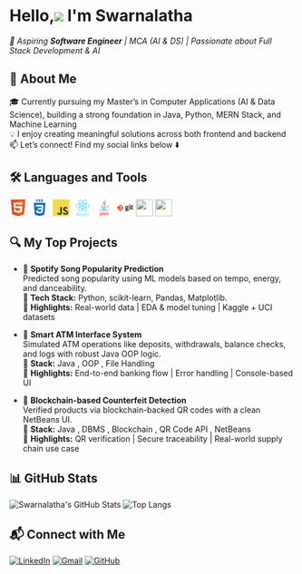 <h1 align="left"> Hello,<img src="https://media.giphy.com/media/hvRJCLFzcasrR4ia7z/giphy.gif" width="30px"/> I'm Swarnalatha </h1>
 
*💼 Aspiring **Software Engineer** | MCA (AI & DS) | Passionate about Full Stack Development & AI* 



## 🚀 About Me  
🎓 Currently pursuing my Master’s in Computer Applications (AI & Data Science), building a strong foundation in Java, Python, MERN Stack, and Machine Learning  
💡 I enjoy creating meaningful solutions across both frontend and backend  
📫 Let’s connect! Find my social links below ⬇️  



## 🛠️ Languages and Tools

<div>
  <img src="https://github.com/devicons/devicon/blob/master/icons/html5/html5-original.svg" title="HTML5" alt="HTML" width="30" height="30"/>&nbsp;
  <img src="https://github.com/devicons/devicon/blob/master/icons/css3/css3-plain-wordmark.svg"  title="CSS3" alt="CSS" width="30" height="30"/>&nbsp;
  <img src="https://github.com/devicons/devicon/blob/master/icons/javascript/javascript-original.svg" title="JavaScript" alt="JavaScript" width="30" height="30"/>&nbsp;
  <img src="https://github.com/devicons/devicon/blob/master/icons/react/react-original-wordmark.svg" title="React" alt="React" width="30" height="30"/>&nbsp;
  <img src="https://github.com/devicons/devicon/blob/master/icons/java/java-original-wordmark.svg" title="Java" alt="Java" width="30" height="30"/>&nbsp;
  <img src="https://github.com/devicons/devicon/blob/master/icons/git/git-original-wordmark.svg" title="Git" **alt="Git" width="30" height="30"/>
  <img height="30" width="30" src="https://img.icons8.com/color/48/000000/mongodb.png"/>
  <img height="30" width="30" src="https://img.icons8.com/color/48/000000/nodejs.png"/> 
</div>  



## 🔍 My Top Projects

- 🎵 **Spotify Song Popularity Prediction**  
  Predicted song popularity using ML models based on tempo, energy, and danceability.  
  🔧 **Tech Stack:** Python, scikit-learn, Pandas, Matplotlib.  
  🌟 **Highlights:** Real-world data  | EDA & model tuning | Kaggle + UCI datasets 

- 🏦 **Smart ATM Interface System**  
  Simulated ATM operations like deposits, withdrawals, balance checks, and logs with robust Java OOP logic.  
  🔧 **Stack:** Java , OOP , File Handling  
  🌟 **Highlights:** End-to-end banking flow | Error handling  | Console-based UI 

- 🔗 **Blockchain-based Counterfeit Detection**  
  Verified products via blockchain-backed QR codes with a clean NetBeans UI.  
  🔧 **Stack:** Java , DBMS , Blockchain , QR Code API , NetBeans   
  🌟 **Highlights:** QR verification | Secure traceability | Real-world supply chain use case 



## 📊 GitHub Stats

![Swarnalatha's GitHub Stats](https://github-readme-stats.vercel.app/api?username=Swarna2302&show_icons=true&theme=radical)
![Top Langs](https://github-readme-stats.vercel.app/api/top-langs/?username=Swarna2302&layout=compact&theme=radical)



## 📬 Connect with Me

[![LinkedIn](https://img.shields.io/badge/-LinkedIn-blue?logo=linkedin&style=flat)](https://www.linkedin.com/in/swarna23/)
[![Gmail](https://img.shields.io/badge/-Gmail-red?logo=gmail&style=flat)](mailto:swarna082002@gmail.com)
[![GitHub](https://img.shields.io/badge/-GitHub-black?logo=github&style=flat)](https://github.com/Swarna2302)
